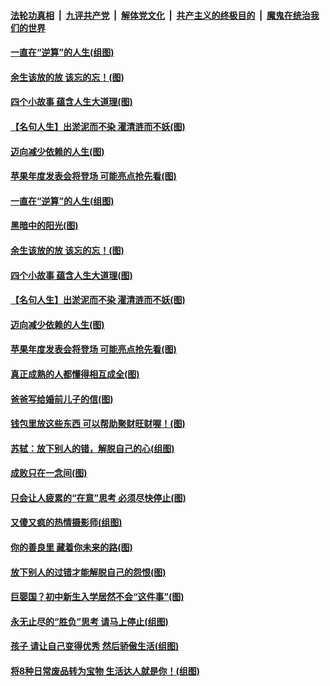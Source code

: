 ####  [法轮功真相](../../../../basic/blob/master/README.md?t=09101126) &nbsp;|&nbsp; [九评共产党](../../../../9ping.md/blob/master/README.md?t=09101126) &nbsp;|&nbsp; [解体党文化](../../../../jtdwh.md/blob/master/README.md?t=09101126)  &nbsp;|&nbsp; [共产主义的终极目的](../../../../gczydzjmd.md/blob/master/README.md?t=09101126) &nbsp;|&nbsp; [魔鬼在统治我们的世界](../../../../mgztzwmdsj.md/blob/master/README.md?t=09101126) 

#### [一直在“逆算”的人生(组图)](../pages/p8/906796.md?t=09101126) 

#### [余生该放的放 该忘的忘！(图)](../pages/p8/906090.md?t=09101126) 

#### [四个小故事 蕴含人生大道理(图)](../pages/p8/906252.md?t=09101126) 

#### [【名句人生】出淤泥而不染 濯清涟而不妖(图)](../pages/p8/906444.md?t=09101126) 

#### [迈向减少依赖的人生(图)](../pages/p8/906794.md?t=09101126) 

#### [苹果年度发表会将登场 可能亮点抢先看(图)](../pages/p8/906649.md?t=09101126) 

#### [一直在“逆算”的人生(组图)](../pages/p8/906796.md?t=09101126) 

#### [黑暗中的阳光(图)](../pages/p8/904616.md?t=09101126) 

#### [余生该放的放 该忘的忘！(图)](../pages/p8/906090.md?t=09101126) 

#### [四个小故事 蕴含人生大道理(图)](../pages/p8/906252.md?t=09101126) 

#### [【名句人生】出淤泥而不染 濯清涟而不妖(图)](../pages/p8/906444.md?t=09101126) 

#### [迈向减少依赖的人生(图)](../pages/p8/906794.md?t=09101126) 

#### [苹果年度发表会将登场 可能亮点抢先看(图)](../pages/p8/906649.md?t=09101126) 

#### [真正成熟的人都懂得相互成全(图)](../pages/p8/906442.md?t=09101126) 

#### [爸爸写给婚前儿子的信(图)](../pages/p8/905680.md?t=09101126) 

#### [钱包里放这些东西 可以帮助聚财旺财喔！(图)](../pages/p8/906544.md?t=09101126) 

#### [苏轼：放下别人的错，解脱自己的心(组图)](../pages/p8/906304.md?t=09101126) 

#### [成败只在一念间(图)](../pages/p8/906079.md?t=09101126) 

#### [只会让人疲累的“在意”思考 必须尽快停止(图)](../pages/p8/906648.md?t=09101126) 

#### [又傻又疯的热情摄影师(组图)](../pages/p8/906543.md?t=09101126) 

#### [你的善良里 藏着你未来的路(图)](../pages/p8/906636.md?t=09101126) 

#### [放下别人的过错才能解脱自己的怨恨(图)](../pages/p8/906302.md?t=09101126) 

#### [巨婴国？初中新生入学居然不会“这件事”(图)](../pages/p8/906524.md?t=09101126) 

#### [永无止尽的“胜负”思考 请马上停止(组图)](../pages/p8/906502.md?t=09101126) 

#### [孩子 请让自己变得优秀 然后骄傲生活(组图)](../pages/p8/896306.md?t=09101126) 

#### [将8种日常废品转为宝物 生活达人就是你！(组图)](../pages/p8/906396.md?t=09101126) 

